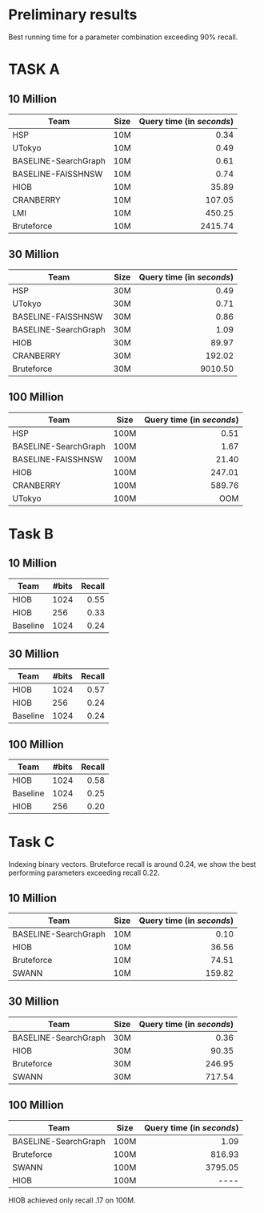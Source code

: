 # Preliminary results

Best running time for a parameter combination exceeding 90% recall.

# TASK A

## 10 Million

| Team | Size | Query time (in _seconds_) | 
| ---  | ---- |-----:|
HSP | 10M | 0.34
UTokyo | 10M  |  0.49
BASELINE-SearchGraph | 10M | 0.61
BASELINE-FAISSHNSW | 10M | 0.74
HIOB | 10M  |    35.89
CRANBERRY  | 10M  |  107.05
LMI | 10M  |  450.25
Bruteforce | 10M | 2415.74

## 30 Million

| Team | Size | Query time (in _seconds_) | 
| ---  | ---- |-----:|
HSP | 30M |  0.49
UTokyo | 30M  |   0.71
BASELINE-FAISSHNSW | 30M | 0.86
BASELINE-SearchGraph | 30M | 1.09
HIOB | 30M  |    89.97
CRANBERRY  | 30M  |  192.02
Bruteforce | 30M | 9010.50

## 100 Million

| Team | Size | Query time (in _seconds_) | 
| ---  | ---- |-----:|
HSP | 100M |0.51
BASELINE-SearchGraph | 100M | 1.67
BASELINE-FAISSHNSW | 100M | 21.40
HIOB | 100M  |    247.01
CRANBERRY  | 100M  |   589.76
UTokyo | 100M  |  OOM


# Task B

## 10 Million

| Team | #bits | Recall 
| --- | --- | ---:|
| HIOB | 1024 | 0.55
| HIOB | 256 | 0.33
| Baseline | 1024 | 0.24

## 30 Million

| Team | #bits | Recall 
| --- | --- | ---:|
| HIOB | 1024 | 0.57
| HIOB | 256 | 0.24
| Baseline | 1024 | 0.24

## 100 Million

| Team | #bits | Recall 
| --- | --- | ---:|
| HIOB | 1024 | 0.58
| Baseline | 1024 | 0.25
| HIOB | 256 | 0.20



# Task C

Indexing binary vectors. Bruteforce recall is around 0.24, we show the best performing parameters exceeding recall 0.22.


## 10 Million

| Team | Size | Query time (in _seconds_) | 
| ---  | ---- |-----:|
BASELINE-SearchGraph | 10M | 0.10
HIOB | 10M | 36.56
Bruteforce | 10M | 74.51
SWANN | 10M |  159.82

## 30 Million

| Team | Size | Query time (in _seconds_) | 
| ---  | ---- |-----:|
BASELINE-SearchGraph | 30M | 0.36
HIOB | 30M | 90.35  
Bruteforce | 30M | 246.95
SWANN | 30M |  717.54

## 100 Million

| Team | Size | Query time (in _seconds_) | 
| ---  | ---- |-----:|
BASELINE-SearchGraph | 100M | 1.09
Bruteforce | 100M | 816.93
SWANN | 100M |  3795.05
HIOB | 100M | ----

HIOB achieved only recall .17 on 100M.

